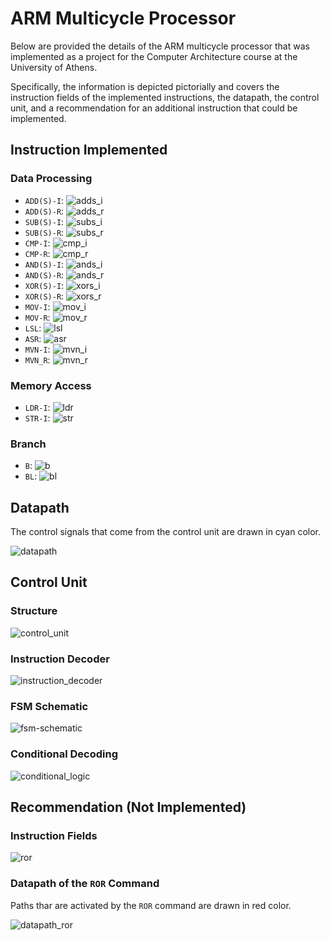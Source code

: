 # ARM Multicycle Processor

Below are provided the details of the ARM multicycle processor that was implemented as a project for the Computer Architecture course at the University of Athens.

Specifically, the information is depicted pictorially and covers the instruction fields of the implemented instructions, the datapath, the control unit, and a recommendation for an additional instruction that could be implemented.

## Instruction Implemented

### Data Processing

- `ADD(S)-I`: ![adds_i](./README/adds_i.png "adds_i")
- `ADD(S)-R`: ![adds_r](./README/adds_r.png "adds_r")
- `SUB(S)-I`: ![subs_i](./README/subs_i.png "subs_i")
- `SUB(S)-R`: ![subs_r](./README/subs_r.png "subs_r")
- `CMP-I`: ![cmp_i](./README/cmp_i.png "cmp_i")
- `CMP-R`: ![cmp_r](./README/cmp_r.png "cmp_r")
- `AND(S)-I`: ![ands_i](./README/ands_i.png "ands_i")
- `AND(S)-R`: ![ands_r](./README/ands_r.png "ands_r")
- `XOR(S)-I`: ![xors_i](./README/xors_i.png "xors_i")
- `XOR(S)-R`: ![xors_r](./README/xors_r.png "xors_r")
- `MOV-I`: ![mov_i](./README/mov_i.png "mov_i")
- `MOV-R`: ![mov_r](./README/mov_r.png "mov_r")
- `LSL`: ![lsl](./README/lsl.png "lsl")
- `ASR`: ![asr](./README/asr.png "asr")
- `MVN-I`: ![mvn_i](./README/mvn_i.png "mvn_i")
- `MVN_R`: ![mvn_r](./README/mvn_r.png "mvn_r")

### Memory Access

- `LDR-I`: ![ldr](./README/ldr.png "ldr")
- `STR-I`: ![str](./README/str.png "str")

### Branch

- `B`: ![b](./README/b.png "b")
- `BL`: ![bl](./README/bl.png "bl")

## Datapath

The control signals that come from the control unit are drawn in cyan color.

![datapath](./README/datapath.png "datapath")

## Control Unit

### Structure

![control_unit](./README/control_unit.png "control_unit")

### Instruction Decoder

![instruction_decoder](./README/instruction_decoder.png "instruction_decoder")

### FSM Schematic

![fsm-schematic](./README/fsm-schematic.png "fsm-schematic")

### Conditional Decoding

![conditional_logic](./README/conditional_logic.png "conditional_logic")

## Recommendation (Not Implemented)

### Instruction Fields

![ror](./README/ror.png "ror")

### Datapath of the `ROR` Command

Paths thar are activated by the `ROR` command are drawn in red color.

![datapath_ror](./README/datapath_ror.png "datapath_ror")
